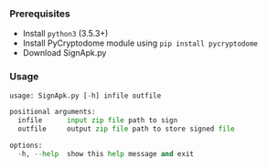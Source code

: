 ### Prerequisites
- Install `python3` (3.5.3+)
- Install PyCryptodome module using `pip install pycryptodome`
- Download SignApk.py

### Usage
```python
usage: SignApk.py [-h] infile outfile

positional arguments:
  infile      input zip file path to sign
  outfile     output zip file path to store signed file

options:
  -h, --help  show this help message and exit
```

